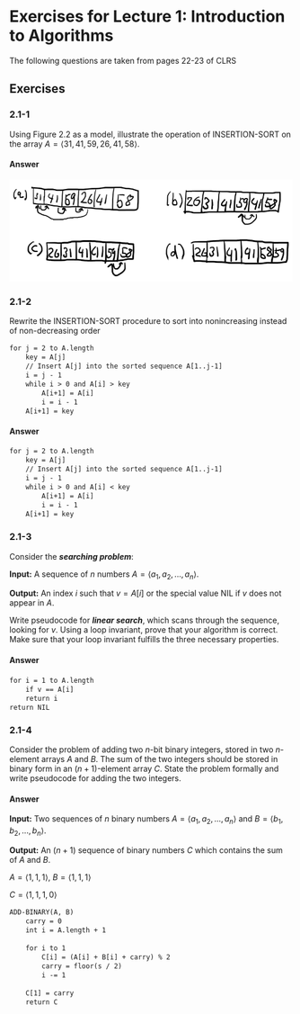 # Exercises for Lecture 1: Introduction to Algorithms
The following questions are taken from pages 22-23 of CLRS

## Exercises

### 2.1-1
Using Figure 2.2 as a model, illustrate the operation of INSERTION-SORT on the array $A = \langle31, 41, 59, 26, 41, 58\rangle$.

#### Answer

![](2.1-1.png)

### 2.1-2
Rewrite the INSERTION-SORT procedure to sort into nonincreasing instead of non-decreasing order

```
for j = 2 to A.length
    key = A[j]
    // Insert A[j] into the sorted sequence A[1..j-1]
    i = j - 1
    while i > 0 and A[i] > key
        A[i+1] = A[i]
        i = i - 1
    A[i+1] = key
```

#### Answer
```
for j = 2 to A.length
    key = A[j]
    // Insert A[j] into the sorted sequence A[1..j-1]
    i = j - 1
    while i > 0 and A[i] < key
        A[i+1] = A[i]
        i = i - 1
    A[i+1] = key
```

### 2.1-3
Consider the **_searching problem_**:

**Input:** A sequence of _n_ numbers $A=\langle a_1, a_2, ..., a_n \rangle$.

**Output:** An index _i_ such that $v = A[i]$ or the special value NIL if _v_ does not appear in _A_.

Write pseudocode for **_linear search_**, which scans through the sequence, looking for _v_. Using a loop invariant, prove that your algorithm is correct. Make sure that your loop invariant fulfills the three necessary properties.

#### Answer
```
for i = 1 to A.length
    if v == A[i]
    return i
return NIL
```

### 2.1-4
Consider the problem of adding two _n_-bit binary integers, stored in two _n_-element arrays _A_ and _B_. The sum of the two integers should be stored in binary form in an ($n+1$)-element array _C_. State the problem formally and write pseudocode for adding the two integers.

#### Answer

**Input:** Two sequences of _n_ binary numbers $A=\langle a_1, a_2, ..., a_n \rangle$ and $B=\langle b_1, b_2, ..., b_n \rangle$.

**Output:** An ($n+1$) sequence of binary numbers _C_ which contains the sum of _A_ and _B_.

$A = \langle1, 1, 1\rangle$, $B=\langle 1, 1, 1\rangle$

$C = \langle1,1,1,0 \rangle$

```
ADD-BINARY(A, B)
    carry = 0
    int i = A.length + 1

    for i to 1
        C[i] = (A[i] + B[i] + carry) % 2
        carry = floor(s / 2)
        i -= 1

    C[1] = carry
    return C
```